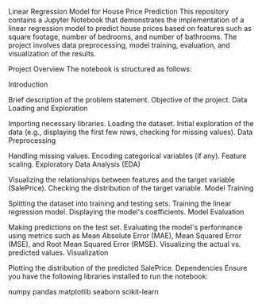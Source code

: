 Linear Regression Model for House Price Prediction
This repository contains a Jupyter Notebook that demonstrates the implementation of a linear regression model to predict house prices based on features such as square footage, number of bedrooms, and number of bathrooms. The project involves data preprocessing, model training, evaluation, and visualization of the results.

Project Overview
The notebook is structured as follows:

Introduction

Brief description of the problem statement.
Objective of the project.
Data Loading and Exploration

Importing necessary libraries.
Loading the dataset.
Initial exploration of the data (e.g., displaying the first few rows, checking for missing values).
Data Preprocessing

Handling missing values.
Encoding categorical variables (if any).
Feature scaling.
Exploratory Data Analysis (EDA)

Visualizing the relationships between features and the target variable (SalePrice).
Checking the distribution of the target variable.
Model Training

Splitting the dataset into training and testing sets.
Training the linear regression model.
Displaying the model's coefficients.
Model Evaluation

Making predictions on the test set.
Evaluating the model's performance using metrics such as Mean Absolute Error (MAE), Mean Squared Error (MSE), and Root Mean Squared Error (RMSE).
Visualizing the actual vs. predicted values.
Visualization

Plotting the distribution of the predicted SalePrice.
Dependencies
Ensure you have the following libraries installed to run the notebook:

numpy
pandas
matplotlib
seaborn
scikit-learn
